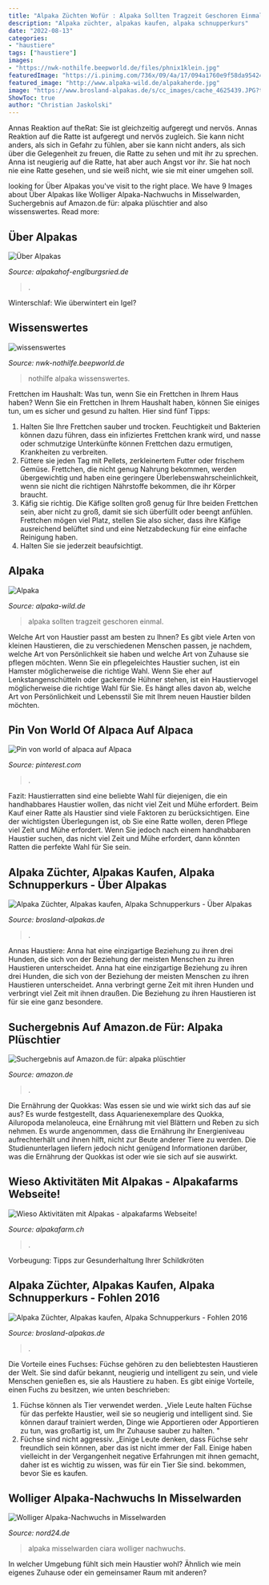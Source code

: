 ```yaml
---
title: "Alpaka Züchten Wofür : Alpaka Sollten Tragzeit Geschoren Einmal"
description: "Alpaka züchter, alpakas kaufen, alpaka schnupperkurs"
date: "2022-08-13"
categories:
- "haustiere"
tags: ["haustiere"]
images:
- "https://nwk-nothilfe.beepworld.de/files/phnix1klein.jpg"
featuredImage: "https://i.pinimg.com/736x/09/4a/17/094a1760e9f58da9542450850d0c86b2.jpg"
featured_image: "http://www.alpaka-wild.de/alpakaherde.jpg"
image: "https://www.brosland-alpakas.de/s/cc_images/cache_4625439.JPG?t=1475069150"
ShowToc: true
author: "Christian Jaskolski"
---
```



Annas Reaktion auf theRat: Sie ist gleichzeitig aufgeregt und nervös.
Annas Reaktion auf die Ratte ist aufgeregt und nervös zugleich. Sie kann nicht anders, als sich in Gefahr zu fühlen, aber sie kann nicht anders, als sich über die Gelegenheit zu freuen, die Ratte zu sehen und mit ihr zu sprechen. Anna ist neugierig auf die Ratte, hat aber auch Angst vor ihr. Sie hat noch nie eine Ratte gesehen, und sie weiß nicht, wie sie mit einer umgehen soll.

	

		
looking for Über Alpakas you've visit to the right place. We have 9 Images about Über Alpakas like Wolliger Alpaka-Nachwuchs in Misselwarden, Suchergebnis auf Amazon.de für: alpaka plüschtier and also wissenswertes. Read more:
		
    
## Über Alpakas

<img loading=lazy src="http://www.alpakahof-englburgsried.de/mediapool/100/1002561/resources/big_18030088_0_250-190.JPG" onerror="this.onerror=null;this.src='https://tse3.mm.bing.net/th?id=OIP.7WuhD2UzXOUUlXZGr2E2LwAAAA&amp;pid=15.1';" alt="Über Alpakas">

_Source: alpakahof-englburgsried.de_

>. 

	

Winterschlaf: Wie überwintert ein Igel?

    
## Wissenswertes

<img loading=lazy src="https://nwk-nothilfe.beepworld.de/files/phnix1klein.jpg" onerror="this.onerror=null;this.src='https://tse2.mm.bing.net/th?id=OIP.pgsp2R5vyKNm1jaDYrywsgAAAA&amp;pid=15.1';" alt="wissenswertes">

_Source: nwk-nothilfe.beepworld.de_

>nothilfe alpaka wissenswertes. 

	

Frettchen im Haushalt: Was tun, wenn Sie ein Frettchen in Ihrem Haus haben?
Wenn Sie ein Frettchen in Ihrem Haushalt haben, können Sie einiges tun, um es sicher und gesund zu halten. Hier sind fünf Tipps:
1) Halten Sie Ihre Frettchen sauber und trocken. Feuchtigkeit und Bakterien können dazu führen, dass ein infiziertes Frettchen krank wird, und nasse oder schmutzige Unterkünfte können Frettchen dazu ermutigen, Krankheiten zu verbreiten.
2) Füttere sie jeden Tag mit Pellets, zerkleinertem Futter oder frischem Gemüse. Frettchen, die nicht genug Nahrung bekommen, werden übergewichtig und haben eine geringere Überlebenswahrscheinlichkeit, wenn sie nicht die richtigen Nährstoffe bekommen, die ihr Körper braucht.
3) Käfig sie richtig. Die Käfige sollten groß genug für Ihre beiden Frettchen sein, aber nicht zu groß, damit sie sich überfüllt oder beengt anfühlen. Frettchen mögen viel Platz, stellen Sie also sicher, dass ihre Käfige ausreichend belüftet sind und eine Netzabdeckung für eine einfache Reinigung haben.
4) Halten Sie sie jederzeit beaufsichtigt.

    
## Alpaka

<img loading=lazy src="http://www.alpaka-wild.de/alpakaherde.jpg" onerror="this.onerror=null;this.src='https://tse4.mm.bing.net/th?id=OIP.tDk3dsAla_TVp_tHTCj38wAAAA&amp;pid=15.1';" alt="Alpaka">

_Source: alpaka-wild.de_

>alpaka sollten tragzeit geschoren einmal. 

	

Welche Art von Haustier passt am besten zu Ihnen?
Es gibt viele Arten von kleinen Haustieren, die zu verschiedenen Menschen passen, je nachdem, welche Art von Persönlichkeit sie haben und welche Art von Zuhause sie pflegen möchten. Wenn Sie ein pflegeleichtes Haustier suchen, ist ein Hamster möglicherweise die richtige Wahl. Wenn Sie eher auf Lenkstangenschütteln oder gackernde Hühner stehen, ist ein Haustiervogel möglicherweise die richtige Wahl für Sie. Es hängt alles davon ab, welche Art von Persönlichkeit und Lebensstil Sie mit Ihrem neuen Haustier bilden möchten.

    
## Pin Von World Of Alpaca Auf Alpaca

<img loading=lazy src="https://i.pinimg.com/736x/09/4a/17/094a1760e9f58da9542450850d0c86b2.jpg" onerror="this.onerror=null;this.src='https://tse3.mm.bing.net/th?id=OIP.Ctx9OAxw0MwOg8zTCETxwAHaLF&amp;pid=15.1';" alt="Pin von world of alpaca auf Alpaca">

_Source: pinterest.com_

>. 

	

Fazit: Haustierratten sind eine beliebte Wahl für diejenigen, die ein handhabbares Haustier wollen, das nicht viel Zeit und Mühe erfordert.
Beim Kauf einer Ratte als Haustier sind viele Faktoren zu berücksichtigen. Eine der wichtigsten Überlegungen ist, ob Sie eine Ratte wollen, deren Pflege viel Zeit und Mühe erfordert. Wenn Sie jedoch nach einem handhabbaren Haustier suchen, das nicht viel Zeit und Mühe erfordert, dann könnten Ratten die perfekte Wahl für Sie sein.

    
## Alpaka Züchter, Alpakas Kaufen, Alpaka Schnupperkurs - Über Alpakas

<img loading=lazy src="https://www.brosland-alpakas.de/s/cc_images/cache_4625439.JPG?t=1475069150" onerror="this.onerror=null;this.src='https://tse4.mm.bing.net/th?id=OIP.k2l7reZnRQo8XamX1-32SQHaEP&amp;pid=15.1';" alt="Alpaka Züchter, Alpakas kaufen, Alpaka Schnupperkurs - Über Alpakas">

_Source: brosland-alpakas.de_

>. 

	

Annas Haustiere: Anna hat eine einzigartige Beziehung zu ihren drei Hunden, die sich von der Beziehung der meisten Menschen zu ihren Haustieren unterscheidet.
Anna hat eine einzigartige Beziehung zu ihren drei Hunden, die sich von der Beziehung der meisten Menschen zu ihren Haustieren unterscheidet. Anna verbringt gerne Zeit mit ihren Hunden und verbringt viel Zeit mit ihnen draußen. Die Beziehung zu ihren Haustieren ist für sie eine ganz besondere.

    
## Suchergebnis Auf Amazon.de Für: Alpaka Plüschtier

<img loading=lazy src="https://images-eu.ssl-images-amazon.com/images/I/61L4RXzZxZL._AC_US218_.jpg" onerror="this.onerror=null;this.src='https://tse1.mm.bing.net/th?id=OIP.gAUD-wTDxhFfWdJDrctr-AAAAA&amp;pid=15.1';" alt="Suchergebnis auf Amazon.de für: alpaka plüschtier">

_Source: amazon.de_

>. 

	

Die Ernährung der Quokkas: Was essen sie und wie wirkt sich das auf sie aus?
Es wurde festgestellt, dass Aquarienexemplare des Quokka, Ailuropoda melanoleuca, eine Ernährung mit viel Blättern und Reben zu sich nehmen. Es wurde angenommen, dass die Ernährung ihr Energieniveau aufrechterhält und ihnen hilft, nicht zur Beute anderer Tiere zu werden. Die Studienunterlagen liefern jedoch nicht genügend Informationen darüber, was die Ernährung der Quokkas ist oder wie sie sich auf sie auswirkt.

    
## Wieso Aktivitäten Mit Alpakas - Alpakafarms Webseite!

<img loading=lazy src="https://image.jimcdn.com/app/cms/image/transf/dimension=2048x2048:format=jpg/path/sddde662787292cda/image/i41c8a4de3886e8e6/version/1603905365/image.jpg" onerror="this.onerror=null;this.src='https://tse3.mm.bing.net/th?id=OIP._jgja6Q8xAArDvAJ7QedJwHaGH&amp;pid=15.1';" alt="Wieso Aktivitäten mit Alpakas - alpakafarms Webseite!">

_Source: alpakafarm.ch_

>. 

	

Vorbeugung: Tipps zur Gesunderhaltung Ihrer Schildkröten

    
## Alpaka Züchter, Alpakas Kaufen, Alpaka Schnupperkurs - Fohlen 2016

<img loading=lazy src="https://www.brosland-alpakas.de/s/cc_images/cache_4535929.JPG?t=1474807259" onerror="this.onerror=null;this.src='https://tse3.mm.bing.net/th?id=OIP.iIgpqpjJHB8OGLktk1_0-wHaGK&amp;pid=15.1';" alt="Alpaka Züchter, Alpakas kaufen, Alpaka Schnupperkurs - Fohlen 2016">

_Source: brosland-alpakas.de_

>. 

	

Die Vorteile eines Fuchses:
Füchse gehören zu den beliebtesten Haustieren der Welt. Sie sind dafür bekannt, neugierig und intelligent zu sein, und viele Menschen genießen es, sie als Haustiere zu haben. Es gibt einige Vorteile, einen Fuchs zu besitzen, wie unten beschrieben:
1) Füchse können als Tier verwendet werden. „Viele Leute halten Füchse für das perfekte Haustier, weil sie so neugierig und intelligent sind. Sie können darauf trainiert werden, Dinge wie Apportieren oder Apportieren zu tun, was großartig ist, um Ihr Zuhause sauber zu halten. "
2) Füchse sind nicht aggressiv. „Einige Leute denken, dass Füchse sehr freundlich sein können, aber das ist nicht immer der Fall. Einige haben vielleicht in der Vergangenheit negative Erfahrungen mit ihnen gemacht, daher ist es wichtig zu wissen, was für ein Tier Sie sind. bekommen, bevor Sie es kaufen.

    
## Wolliger Alpaka-Nachwuchs In Misselwarden

<img loading=lazy src="https://www.nord24.de/Bilder/Alpakanachwuchs-Ciara-g3954.jpg" onerror="this.onerror=null;this.src='https://tse2.mm.bing.net/th?id=OIP.6tqlD-suYC4Bz_KlVMZFqgHaE7&amp;pid=15.1';" alt="Wolliger Alpaka-Nachwuchs in Misselwarden">

_Source: nord24.de_

>alpaka misselwarden ciara wolliger nachwuchs. 

	

In welcher Umgebung fühlt sich mein Haustier wohl? Ähnlich wie mein eigenes Zuhause oder ein gemeinsamer Raum mit anderen?

